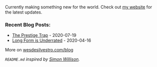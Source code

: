 Currently making something new for the world. Check out [my website](https://wesdesilvestro.com) for the latest updates.

### Recent Blog Posts:
<!-- blog starts -->
* [The Prestige Trap](https://wesdesilvestro.com/the-prestige-trap) - 2020-07-19
* [Long Form is Underrated](https://wesdesilvestro.com/long-form-is-underrated) - 2020-04-16
<!-- blog ends -->
More on [wesdesilvestro.com/blog](https://wesdesilvestro.com/blog)

*`README.md` inspired by <a href="https://simonwillison.net/2020/Jul/10/self-updating-profile-readme/">Simon Willison</a>.*
